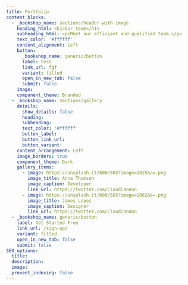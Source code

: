 ```yaml
---
title: Portfolio
content_blocks:
  - _bookshop_name: sections/header-with-image
    heading_html: <h1>Our team</h1>
    subheading_html: <p>Meet our efficient and qualified team.</p>
    text_color: '#ffffff'
    content_alignment: Left
    button:
      _bookshop_name: generic/button
      label: tes5
      link_url: fgf
      variant: filled
      open_in_new_tab: false
      submit: false
    image:
    component_theme: Branded
  - _bookshop_name: sections/gallery
    details:
      show_details: false
      heading:
      subheading:
      text_color: '#ffffff'
      button_label:
      button_link_url:
      button_variant:
    content_arrangement: Left
    image_borders: true
    component_theme: Dark
    gallery_items:
      - image: https://unsplash.it/600/503?image=1025&a=.png
        image_title: Anna Thomson
        image_caption: Developer
        link_url: https://twitter.com/CloudCannon
      - image: https://unsplash.it/600/503?image=1062&a=.png
        image_title: James Lopez
        image_caption: Designer
        link_url: https://twitter.com/CloudCannon
  - _bookshop_name: generic/button
    label: Get Started Free
    link_url: /sign-up/
    variant: filled
    open_in_new_tab: false
    submit: false
SEO_options:
  title:
  description:
  image:
  prevent_indexing: false
---
```

